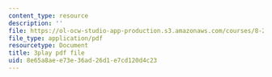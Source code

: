 ```yaml
---
content_type: resource
description: ''
file: https://ol-ocw-studio-app-production.s3.amazonaws.com/courses/8-20-introduction-to-special-relativity-january-iap-2021/8e65a8aee73e36ad26d1e7cd120d4c23_2jHK2MxGoio.pdf
file_type: application/pdf
resourcetype: Document
title: 3play pdf file
uid: 8e65a8ae-e73e-36ad-26d1-e7cd120d4c23
---
```

